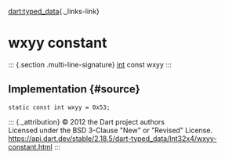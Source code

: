 [dart:typed\_data](../../dart-typed_data/dart-typed_data-library){._links-link}

wxyy constant
=============

::: {.section .multi-line-signature}
[int](../../dart-core/int-class) const wxyy
:::

Implementation {#source}
--------------

``` {.language-dart data-language="dart"}
static const int wxyy = 0x53;
```

::: {._attribution}
© 2012 the Dart project authors\
Licensed under the BSD 3-Clause \"New\" or \"Revised\" License.\
<https://api.dart.dev/stable/2.18.5/dart-typed_data/Int32x4/wxyy-constant.html>
:::
